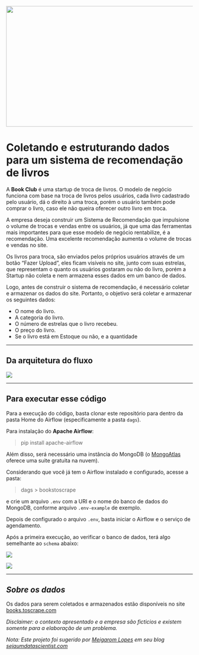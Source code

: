 <img src="https://static01.nyt.com/images/2019/12/17/books/review/17fatbooks/17fatbooks-mobileMasterAt3x.jpg" width="1000" height="325"></img>

# Coletando e estruturando dados para um sistema de recomendação de livros

A __Book Club__ é uma startup de troca de livros. O modelo de negócio funciona com base na troca de livros pelos usuários, cada livro cadastrado pelo usuário, dá o direito à uma troca, porém o usuário também pode comprar o livro, caso ele não queira oferecer outro livro em troca.

A empresa deseja construir um Sistema de Recomendação que impulsione o volume de trocas e vendas entre os usuários, já que uma das ferramentas mais importantes para que esse modelo de negócio rentabilize, é a recomendação. Uma excelente recomendação aumenta o volume de trocas e vendas no site.

Os livros para troca, são enviados pelos próprios usuários através de um botão “Fazer Upload”, eles ficam visíveis no site, junto com suas estrelas, que representam o quanto os usuários gostaram ou não do livro, porém a Startup não coleta e nem armazena esses dados em um banco de dados.

Logo, antes de construir o sistema de recomendação, é necessário coletar e armazenar os dados do site. Portanto, o objetivo será coletar e armazenar os seguintes dados:

- O nome do livro.
- A categoria do livro.
- O número de estrelas que o livro recebeu.
- O preço do livro.
- Se o livro está em Estoque ou não, e a quantidade

---
## Da arquitetura do fluxo

<img src="https://0rtj3q.dm.files.1drv.com/y4mqa46_aDV-8InnRTXdmUsSmAYhePXgduHby2WHwpg3Zxxk0_nyWzF7zJXLTfuJ02gfpPlWDSq59Xn7FsBAlwrLZxNVnlXMq15v-NwrG7IvEuyrrM4c_nxnwX_H_KndEVZ3DHXYyDqhesr5fCtX3YxFTzogd0B_AZ_Ctdpk68qWtG3w6ObGT1sJDz8sS4Q4blf0kKCpeumBiQmN7ojHFQeMg?width=3225&height=1013&cropmode=none"></img>

---

## Para executar esse código

Para a execução do código, basta clonar este repositório para dentro da pasta Home do Airflow (especificamente a pasta `dags`).

Para instalação do __Apache Airflow__:

> pip install apache-airflow

Além disso, será necessário uma instância do MongoDB (o [MongoAtlas](https://www.mongodb.com/cloud/atlas) oferece uma suite gratuita na nuvem).

Considerando que você já tem o Airflow instalado e configurado, acesse a pasta:

> dags > bookstoscrape 

e crie um arquivo `.env` com a URI e o nome do banco de dados do MongoDB, conforme arquivo `.env-example` de exemplo.

Depois de configurado o arquivo `.env`, basta iniciar o Airflow e o serviço de agendamento.

Após a primeira execução, ao verificar o banco de dados, terá algo semelhante ao `schema` abaixo:

<img src="https://0rtp3q.dm.files.1drv.com/y4meR6UO4QU50ZRTlaDAr5F4NKwb_NtatYskZwjHqDwCvVIT_XSJTnyZEPEG5HcVmX_htimzCPeN6h_Wuubik_hclc9_P0QGzXIMxGHH6tQxYPBXTROX3O6Vj-Ur4iQhD8-j0T5HvfIO4LSo8J1YRcSnYvOqdSvEp4xJufAymAMQE1c5MtBRcr9-fdmk01yiZuSKABzd_8IrswiKHvpT5flxA?width=1666&height=569&cropmode=none"></img>

<img src="https://0rto3q.dm.files.1drv.com/y4mYULsWmD1f0ByH_mq5BBvIVdD4eixST0S7B7YlNJoBMRezHdeilStqevBMb_rDiSW_e_jNsLT2dGflzaXrX62Ka80vacpu5NJr8nV5WPnCRnSY22zUSoPLF9uMvLAYuqvk42wvypTGnaemG7p_RDdfNg06CmzbVMJ7pEvK4kc1xi68aMagFaKID8FP1vW7sDvV8MNultat2INQcamZ_RqZA?width=1667&height=971&cropmode=none"></img>

---

## _Sobre os dados_

Os dados para serem coletados e armazenados estão disponíveis no site [books.toscrape.com](http://books.toscrape.com)

_Disclaimer: o contexto apresentado e a empresa são ficticios e existem somente para a elaboração de um problema._

_Nota: Este projeto foi sugerido por [Meigarom Lopes](https://www.linkedin.com/in/meigarom) em seu blog [sejaumdatascientist.com](https://sejaumdatascientist.com)_